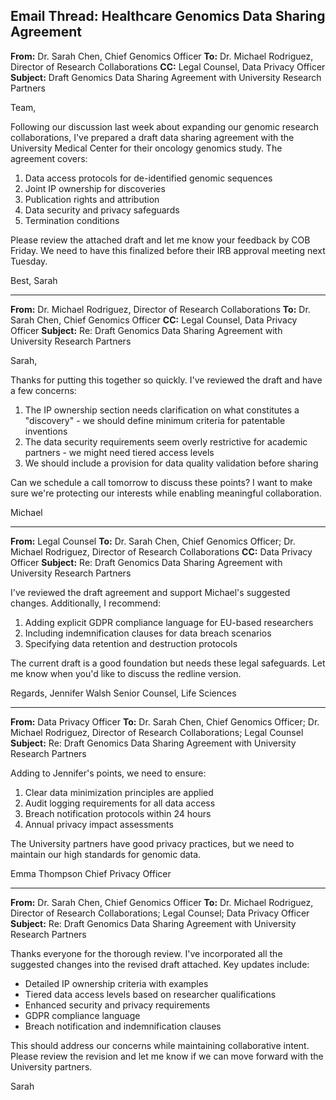 ## Email Thread: Healthcare Genomics Data Sharing Agreement

**From:** Dr. Sarah Chen, Chief Genomics Officer
**To:** Dr. Michael Rodriguez, Director of Research Collaborations
**CC:** Legal Counsel, Data Privacy Officer
**Subject:** Draft Genomics Data Sharing Agreement with University Research Partners

Team,

Following our discussion last week about expanding our genomic research collaborations, I've prepared a draft data sharing agreement with the University Medical Center for their oncology genomics study. The agreement covers:

1. Data access protocols for de-identified genomic sequences
2. Joint IP ownership for discoveries
3. Publication rights and attribution
4. Data security and privacy safeguards
5. Termination conditions

Please review the attached draft and let me know your feedback by COB Friday. We need to have this finalized before their IRB approval meeting next Tuesday.

Best,
Sarah

---

**From:** Dr. Michael Rodriguez, Director of Research Collaborations
**To:** Dr. Sarah Chen, Chief Genomics Officer
**CC:** Legal Counsel, Data Privacy Officer
**Subject:** Re: Draft Genomics Data Sharing Agreement with University Research Partners

Sarah,

Thanks for putting this together so quickly. I've reviewed the draft and have a few concerns:

1. The IP ownership section needs clarification on what constitutes a "discovery" - we should define minimum criteria for patentable inventions
2. The data security requirements seem overly restrictive for academic partners - we might need tiered access levels
3. We should include a provision for data quality validation before sharing

Can we schedule a call tomorrow to discuss these points? I want to make sure we're protecting our interests while enabling meaningful collaboration.

Michael

---

**From:** Legal Counsel
**To:** Dr. Sarah Chen, Chief Genomics Officer; Dr. Michael Rodriguez, Director of Research Collaborations
**CC:** Data Privacy Officer
**Subject:** Re: Draft Genomics Data Sharing Agreement with University Research Partners

I've reviewed the draft agreement and support Michael's suggested changes. Additionally, I recommend:

1. Adding explicit GDPR compliance language for EU-based researchers
2. Including indemnification clauses for data breach scenarios
3. Specifying data retention and destruction protocols

The current draft is a good foundation but needs these legal safeguards. Let me know when you'd like to discuss the redline version.

Regards,
Jennifer Walsh
Senior Counsel, Life Sciences

---

**From:** Data Privacy Officer
**To:** Dr. Sarah Chen, Chief Genomics Officer; Dr. Michael Rodriguez, Director of Research Collaborations; Legal Counsel
**Subject:** Re: Draft Genomics Data Sharing Agreement with University Research Partners

Adding to Jennifer's points, we need to ensure:

1. Clear data minimization principles are applied
2. Audit logging requirements for all data access
3. Breach notification protocols within 24 hours
4. Annual privacy impact assessments

The University partners have good privacy practices, but we need to maintain our high standards for genomic data.

Emma Thompson
Chief Privacy Officer

---

**From:** Dr. Sarah Chen, Chief Genomics Officer
**To:** Dr. Michael Rodriguez, Director of Research Collaborations; Legal Counsel; Data Privacy Officer
**Subject:** Re: Draft Genomics Data Sharing Agreement with University Research Partners

Thanks everyone for the thorough review. I've incorporated all the suggested changes into the revised draft attached. Key updates include:

- Detailed IP ownership criteria with examples
- Tiered data access levels based on researcher qualifications
- Enhanced security and privacy requirements
- GDPR compliance language
- Breach notification and indemnification clauses

This should address our concerns while maintaining collaborative intent. Please review the revision and let me know if we can move forward with the University partners.

Sarah
